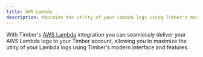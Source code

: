 ```yaml
---
title: AWS Lambda
description: Maximize the utlity of your Lambda logs using Timber's modern interface and features.
---
```

With Timber's [AWS Lambda](https://aws.amazon.com/lambda/) integration you can seamlessly deliver your AWS Lambda logs to your Timber account, allowing you to maximize the utlity of your Lambda logs using Timber's modern interface and features.
